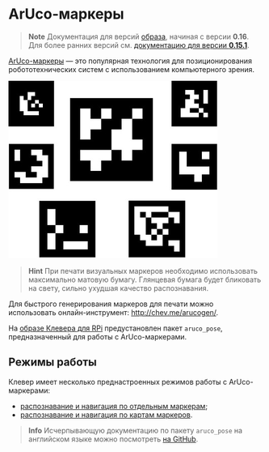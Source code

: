 # ArUco-маркеры

> **Note** Документация для версий [образа](image.md), начиная с версии **0.16**. Для более ранних версий см. [документацию для версии **0.15.1**](https://github.com/CopterExpress/clover/blob/v0.15.1/docs/ru/aruco.md).

[ArUco-маркеры](https://docs.opencv.org/3.2.0/d5/dae/tutorial_aruco_detection.html) — это популярная технология для позиционирования
робототехнических систем с использованием компьютерного зрения.

![ArUco-маркеры](../assets/markers.jpg)

> **Hint** При печати визуальных маркеров необходимо использовать максимально матовую бумагу. Глянцевая бумага будет бликовать на свету, сильно ухудшая качество распознавания.

Для быстрого генерирования маркеров для печати можно использовать онлайн-инструмент: http://chev.me/arucogen/.

На [образе Клевера для RPi](image.md) предустановлен пакет `aruco_pose`, предназначенный для работы с ArUco-маркерами.

## Режимы работы

Клевер имеет несколько преднастроенных режимов работы с ArUco-маркерами:

* [распознавание и навигация по отдельным маркерам](aruco_marker.md);
* [распознавание и навигация по картам маркеров](aruco_map.md).

> **Info** Исчерпывающую документацию по пакету `aruco_pose` на английском языке можно посмотреть [на GitHub](https://github.com/CopterExpress/clover/blob/master/aruco_pose/README.md).
